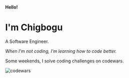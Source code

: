 #### Hello!

# I'm Chigbogu

A Software Engineer.

*When I'm not coding, I'm learning how to code better.*

Some weekends, I solve coding challenges on codewars.

![codewars](https://www.codewars.com/users/Chigbogu/badges/large)

